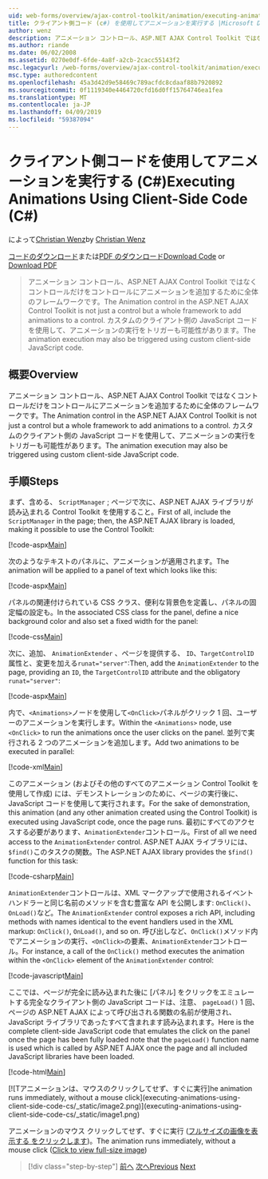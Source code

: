 ```yaml
---
uid: web-forms/overview/ajax-control-toolkit/animation/executing-animations-using-client-side-code-cs
title: クライアント側コード (c#) を使用してアニメーションを実行する |Microsoft Docs
author: wenz
description: アニメーション コントロール、ASP.NET AJAX Control Toolkit ではなくコントロールだけをコントロールにアニメーションを追加するために全体のフレームワークです。 アニメーションの実行.
ms.author: riande
ms.date: 06/02/2008
ms.assetid: 0270e0df-6fde-4a8f-a2cb-2cacc55143f2
msc.legacyurl: /web-forms/overview/ajax-control-toolkit/animation/executing-animations-using-client-side-code-cs
msc.type: authoredcontent
ms.openlocfilehash: 45a3d42d9e58469c789acfdc8cdaaf88b7920892
ms.sourcegitcommit: 0f1119340e4464720cfd16d0ff15764746ea1fea
ms.translationtype: MT
ms.contentlocale: ja-JP
ms.lasthandoff: 04/09/2019
ms.locfileid: "59387094"
---
```

# <a name="executing-animations-using-client-side-code-c"></a><span data-ttu-id="d37b1-104">クライアント側コードを使用してアニメーションを実行する (C#)</span><span class="sxs-lookup"><span data-stu-id="d37b1-104">Executing Animations Using Client-Side Code (C#)</span></span>

<span data-ttu-id="d37b1-105">によって[Christian Wenz](https://github.com/wenz)</span><span class="sxs-lookup"><span data-stu-id="d37b1-105">by [Christian Wenz](https://github.com/wenz)</span></span>

<span data-ttu-id="d37b1-106">[コードのダウンロード](http://download.microsoft.com/download/f/9/a/f9a26acd-8df4-4484-8a18-199e4598f411/Animation10.cs.zip)または[PDF のダウンロード](http://download.microsoft.com/download/6/7/1/6718d452-ff89-4d3f-a90e-c74ec2d636a3/animation10CS.pdf)</span><span class="sxs-lookup"><span data-stu-id="d37b1-106">[Download Code](http://download.microsoft.com/download/f/9/a/f9a26acd-8df4-4484-8a18-199e4598f411/Animation10.cs.zip) or [Download PDF](http://download.microsoft.com/download/6/7/1/6718d452-ff89-4d3f-a90e-c74ec2d636a3/animation10CS.pdf)</span></span>

> <span data-ttu-id="d37b1-107">アニメーション コントロール、ASP.NET AJAX Control Toolkit ではなくコントロールだけをコントロールにアニメーションを追加するために全体のフレームワークです。</span><span class="sxs-lookup"><span data-stu-id="d37b1-107">The Animation control in the ASP.NET AJAX Control Toolkit is not just a control but a whole framework to add animations to a control.</span></span> <span data-ttu-id="d37b1-108">カスタムのクライアント側の JavaScript コードを使用して、アニメーションの実行をトリガーも可能性があります。</span><span class="sxs-lookup"><span data-stu-id="d37b1-108">The animation execution may also be triggered using custom client-side JavaScript code.</span></span>


## <a name="overview"></a><span data-ttu-id="d37b1-109">概要</span><span class="sxs-lookup"><span data-stu-id="d37b1-109">Overview</span></span>

<span data-ttu-id="d37b1-110">アニメーション コントロール、ASP.NET AJAX Control Toolkit ではなくコントロールだけをコントロールにアニメーションを追加するために全体のフレームワークです。</span><span class="sxs-lookup"><span data-stu-id="d37b1-110">The Animation control in the ASP.NET AJAX Control Toolkit is not just a control but a whole framework to add animations to a control.</span></span> <span data-ttu-id="d37b1-111">カスタムのクライアント側の JavaScript コードを使用して、アニメーションの実行をトリガーも可能性があります。</span><span class="sxs-lookup"><span data-stu-id="d37b1-111">The animation execution may also be triggered using custom client-side JavaScript code.</span></span>

## <a name="steps"></a><span data-ttu-id="d37b1-112">手順</span><span class="sxs-lookup"><span data-stu-id="d37b1-112">Steps</span></span>

<span data-ttu-id="d37b1-113">まず、含める、 `ScriptManager` ; ページで次に、ASP.NET AJAX ライブラリが読み込まれる Control Toolkit を使用すること。</span><span class="sxs-lookup"><span data-stu-id="d37b1-113">First of all, include the `ScriptManager` in the page; then, the ASP.NET AJAX library is loaded, making it possible to use the Control Toolkit:</span></span>

[!code-aspx[Main](executing-animations-using-client-side-code-cs/samples/sample1.aspx)]

<span data-ttu-id="d37b1-114">次のようなテキストのパネルに、アニメーションが適用されます。</span><span class="sxs-lookup"><span data-stu-id="d37b1-114">The animation will be applied to a panel of text which looks like this:</span></span>

[!code-aspx[Main](executing-animations-using-client-side-code-cs/samples/sample2.aspx)]

<span data-ttu-id="d37b1-115">パネルの関連付けられている CSS クラス、便利な背景色を定義し、パネルの固定幅の設定も。</span><span class="sxs-lookup"><span data-stu-id="d37b1-115">In the associated CSS class for the panel, define a nice background color and also set a fixed width for the panel:</span></span>

[!code-css[Main](executing-animations-using-client-side-code-cs/samples/sample3.css)]

<span data-ttu-id="d37b1-116">次に、追加、 `AnimationExtender` 、ページを提供する、 `ID`、`TargetControlID`属性と、変更を加える`runat="server"`:</span><span class="sxs-lookup"><span data-stu-id="d37b1-116">Then, add the `AnimationExtender` to the page, providing an `ID`, the `TargetControlID` attribute and the obligatory `runat="server"`:</span></span>

[!code-aspx[Main](executing-animations-using-client-side-code-cs/samples/sample4.aspx)]

<span data-ttu-id="d37b1-117">内で、`<Animations>`ノードを使用して`<OnClick>`パネルがクリック 1 回、ユーザーのアニメーションを実行します。</span><span class="sxs-lookup"><span data-stu-id="d37b1-117">Within the `<Animations>` node, use `<OnClick>` to run the animations once the user clicks on the panel.</span></span> <span data-ttu-id="d37b1-118">並列で実行される 2 つのアニメーションを追加します。</span><span class="sxs-lookup"><span data-stu-id="d37b1-118">Add two animations to be executed in parallel:</span></span>

[!code-xml[Main](executing-animations-using-client-side-code-cs/samples/sample5.xml)]

<span data-ttu-id="d37b1-119">このアニメーション (およびその他のすべてのアニメーション Control Toolkit を使用して作成) には、デモンストレーションのために、ページの実行後に、JavaScript コードを使用して実行されます。</span><span class="sxs-lookup"><span data-stu-id="d37b1-119">For the sake of demonstration, this animation (and any other animation created using the Control Toolkit) is executed using JavaScript code, once the page runs.</span></span> <span data-ttu-id="d37b1-120">最初にすべてのアクセスする必要があります、`AnimationExtender`コントロール。</span><span class="sxs-lookup"><span data-stu-id="d37b1-120">First of all we need access to the `AnimationExtender` control.</span></span> <span data-ttu-id="d37b1-121">ASP.NET AJAX ライブラリには、`$find()`このタスクの関数。</span><span class="sxs-lookup"><span data-stu-id="d37b1-121">The ASP.NET AJAX library provides the `$find()` function for this task:</span></span>

[!code-csharp[Main](executing-animations-using-client-side-code-cs/samples/sample6.cs)]

<span data-ttu-id="d37b1-122">`AnimationExtender`コントロールは、XML マークアップで使用されるイベント ハンドラーと同じ名前のメソッドを含む豊富な API を公開します: `OnClick()`、`OnLoad()`など。</span><span class="sxs-lookup"><span data-stu-id="d37b1-122">The `AnimationExtender` control exposes a rich API, including methods with names identical to the event handlers used in the XML markup: `OnClick()`, `OnLoad()`, and so on.</span></span> <span data-ttu-id="d37b1-123">呼び出しなど、`OnClick()`メソッド内でアニメーションの実行、`<OnClick>`の要素、`AnimationExtender`コントロール。</span><span class="sxs-lookup"><span data-stu-id="d37b1-123">For instance, a call of the `OnClick()` method executes the animation within the `<OnClick>` element of the `AnimationExtender` control:</span></span>

[!code-javascript[Main](executing-animations-using-client-side-code-cs/samples/sample7.js)]

<span data-ttu-id="d37b1-124">ここでは、ページが完全に読み込まれた後に [パネル] をクリックをエミュレートする完全なクライアント側の JavaScript コードは、注意、 `pageLoad()` 1 回、ページの ASP.NET AJAX によって呼び出される関数の名前が使用され、JavaScript ライブラリであったすべて含まれます読み込まれます。</span><span class="sxs-lookup"><span data-stu-id="d37b1-124">Here is the complete client-side JavaScript code that emulates the click on the panel once the page has been fully loaded note that the `pageLoad()` function name is used which is called by ASP.NET AJAX once the page and all included JavaScript libraries have been loaded.</span></span>

[!code-html[Main](executing-animations-using-client-side-code-cs/samples/sample8.html)]


[![T<span data-ttu-id="d37b1-125">アニメーションは、マウスのクリックしてせず、すぐに実行]</span><span class="sxs-lookup"><span data-stu-id="d37b1-125">he animation runs immediately, without a mouse click]</span></span>(executing-animations-using-client-side-code-cs/_static/image2.png)](executing-animations-using-client-side-code-cs/_static/image1.png)

<span data-ttu-id="d37b1-126">アニメーションのマウス クリックしてせず、すぐに実行 ([フルサイズの画像を表示する をクリックします](executing-animations-using-client-side-code-cs/_static/image3.png))。</span><span class="sxs-lookup"><span data-stu-id="d37b1-126">The animation runs immediately, without a mouse click ([Click to view full-size image](executing-animations-using-client-side-code-cs/_static/image3.png))</span></span>

> [!div class="step-by-step"]
> <span data-ttu-id="d37b1-127">[前へ](modifying-animations-from-the-server-side-cs.md)
> [次へ](changing-an-animation-using-client-side-code-cs.md)</span><span class="sxs-lookup"><span data-stu-id="d37b1-127">[Previous](modifying-animations-from-the-server-side-cs.md)
[Next](changing-an-animation-using-client-side-code-cs.md)</span></span>
